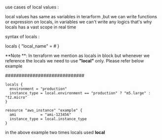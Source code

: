 use cases of local values :

local values has same as variables in terarform ,but we can write functions or expression on locals,
in variables we can't write any logics that's why locals has a vast scope in real time

syntax of locals :

locals {
 "local_name" = # 
 }

**Note **: In terraform we mention as locals in block but whenever we reference the locals we need to use **"local"** only.
Please refer below example

#############################
```
locals {
  environment = "production"
  instance_type = local.environment == "production" ? "m5.large" : "t2.micro"
}

resource "aws_instance" "example" {
  ami           = "ami-123456"
  instance_type = local.instance_type
}
```

in the above example two times locals used **local**
